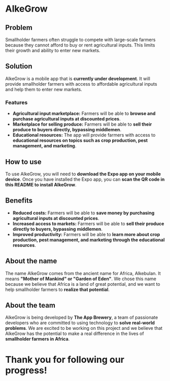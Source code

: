 # AlkeGrow

## Problem

Smallholder farmers often struggle to compete with large-scale farmers because they cannot afford to buy or rent agricultural inputs. This limits their growth and ability to enter new markets.

## Solution

AlkeGrow is a mobile app that is **currently under development**. It will provide smallholder farmers with access to affordable agricultural inputs and help them to enter new markets.

### Features

* **Agricultural input marketplace:** Farmers will be able to **browse and purchase agricultural inputs at discounted prices**.
* **Marketplace for selling produce:** Farmers will be able to **sell their produce to buyers directly, bypassing middlemen**.
* **Educational resources:** The app will provide farmers with access to **educational resources on topics such as crop production, pest management, and marketing**.

## How to use

To use AlkeGrow, you will need to **download the Expo app on your mobile device**. Once you have installed the Expo app, you can **scan the QR code in this README to install AlkeGrow**.

## Benefits

* **Reduced costs:** Farmers will be able to **save money by purchasing agricultural inputs at discounted prices**.
* **Increased access to markets:** Farmers will be able to **sell their produce directly to buyers, bypassing middlemen**.
* **Improved productivity:** Farmers will be able to **learn more about crop production, pest management, and marketing through the educational resources**.

## About the name

The name AlkeGrow comes from the ancient name for Africa, Alkebulan. It means **"Mother of Mankind" or "Garden of Eden"**. We chose this name because we believe that Africa is a land of great potential, and we want to help smallholder farmers to **realize that potential**.

## About the team

AlkeGrow is being developed by **The App Brewery**, a team of passionate developers who are committed to using technology to **solve real-world problems**. We are excited to be working on this project and we believe that AlkeGrow has the potential to make a real difference in the lives of **smallholder farmers in Africa**.

# Thank you for following our progress!


